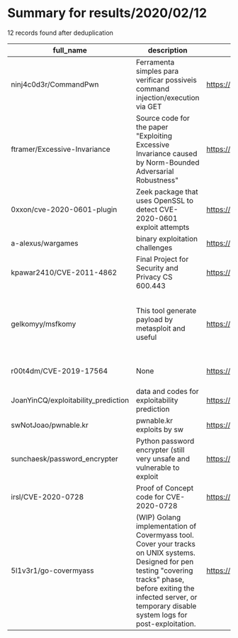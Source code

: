 
# Summary for results/2020/02/12
    
12 records found after deduplication

| full_name | description | html_url | matched_list | matched_count | pushed_at | size | stargazers_count | language | forks_count | vul_ids |
|-------------------------------------|----------------------------------------------------------------------------------------------------------------------------------------------------------------------------------------------------------------------------------|--------------------------------------------------------|-----------------------------------------------------------------------------|-----------------|---------------------------|--------|--------------------|------------------|---------------|--------------------|
| ninj4c0d3r/CommandPwn | Ferramenta simples para verificar possiveis command injection/execution via GET | https://github.com/ninj4c0d3r/CommandPwn | ['command injection'] | 1 | 2020-02-12 15:08:16+00:00 | 43 | 3 | Python | 2 | [] |
| ftramer/Excessive-Invariance | Source code for the paper "Exploiting Excessive Invariance caused by Norm-Bounded Adversarial Robustness" | https://github.com/ftramer/Excessive-Invariance | ['exploit'] | 1 | 2020-02-12 01:41:06+00:00 | 2083 | 23 | Jupyter Notebook | 5 | [] |
| 0xxon/cve-2020-0601-plugin | Zeek package that uses OpenSSL to detect CVE-2020-0601 exploit attempts | https://github.com/0xxon/cve-2020-0601-plugin | ['cve-2', 'exploit'] | 2 | 2020-02-12 19:38:35+00:00 | 53 | 5 | C | 2 | ['CVE-2020-0601'] |
| a-alexus/wargames | binary exploitation challenges | https://github.com/a-alexus/wargames | ['exploit'] | 1 | 2020-02-12 00:20:38+00:00 | 377 | 0 | Python | 0 | [] |
| kpawar2410/CVE-2011-4862 | Final Project for Security and Privacy CS 600.443 | https://github.com/kpawar2410/CVE-2011-4862 | ['cve-2'] | 1 | 2020-02-12 04:52:13+00:00 | 5 | 1 | C | 0 | ['CVE-2011-4862'] |
| gelkomyy/msfkomy | This tool generate payload by metasploit and useful | https://github.com/gelkomyy/msfkomy | ['metasploit module OR metasploit payload', 'metasploit module OR payload'] | 2 | 2020-02-12 08:28:27+00:00 | 24 | 1 | Shell | 2 | [] |
| r00t4dm/CVE-2019-17564 | None | https://github.com/r00t4dm/CVE-2019-17564 | ['cve-2'] | 1 | 2020-02-12 07:41:06+00:00 | 836 | 0 | | 1 | ['CVE-2019-17564'] |
| JoanYinCQ/exploitability_prediction | data and codes for exploitability prediction | https://github.com/JoanYinCQ/exploitability_prediction | ['exploit'] | 1 | 2020-02-12 10:17:09+00:00 | 0 | 0 | | 0 | [] |
| swNotJoao/pwnable.kr | pwnable.kr exploits by sw | https://github.com/swNotJoao/pwnable.kr | ['exploit'] | 1 | 2020-02-12 22:49:22+00:00 | 353 | 0 | Python | 0 | [] |
| sunchaesk/password_encrypter | Python password encrypter (still very unsafe and vulnerable to exploit | https://github.com/sunchaesk/password_encrypter | ['exploit'] | 1 | 2020-02-12 16:02:07+00:00 | 1 | 0 | Python | 0 | [] |
| irsl/CVE-2020-0728 | Proof of Concept code for CVE-2020-0728 | https://github.com/irsl/CVE-2020-0728 | ['cve-2'] | 1 | 2020-02-12 22:50:22+00:00 | 48 | 42 | C++ | 12 | ['CVE-2020-0728'] |
| 5l1v3r1/go-covermyass | (WIP) Golang implementation of Covermyass tool. Cover your tracks on UNIX systems. Designed for pen testing "covering tracks" phase, before exiting the infected server, or temporary disable system logs for post-exploitation. | https://github.com/5l1v3r1/go-covermyass | ['exploit'] | 1 | 2020-02-12 10:53:08+00:00 | 90 | 0 | | 3 | [] |
